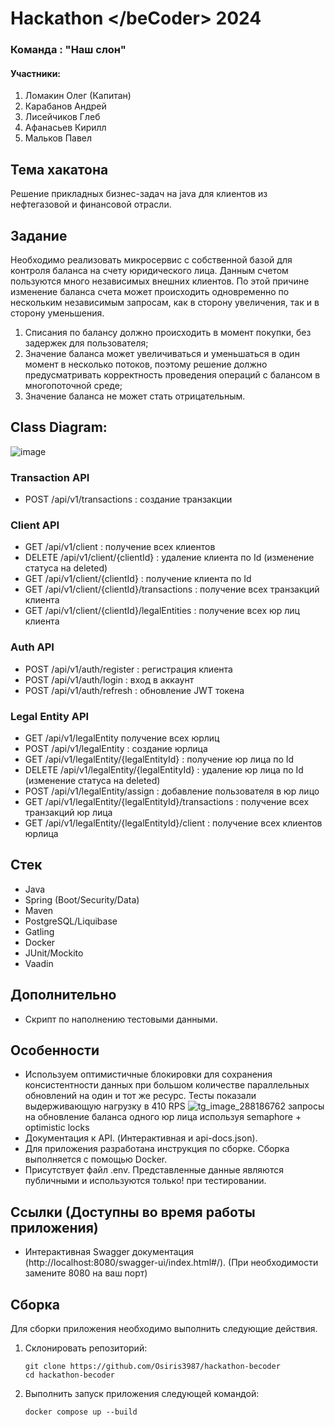# Hackathon \</beCoder> 2024
### Команда : "Наш слон"
#### Участники:
1. Ломакин Олег (Капитан)
2. Карабанов Андрей
3. Лисейчиков Глеб
4. Афанасьев Кирилл
5. Мальков Павел

## Тема хакатона
Решение прикладных бизнес-задач на java для клиентов из нефтегазовой и финансовой отрасли.

## Задание 
Необходимо реализовать микросервис с собственной базой для контроля баланса на счету юридического лица.
Данным счетом пользуются много независимых внешних клиентов. По этой причине изменение баланса счета может 
происходить одновременно по нескольким независимым запросам, как в сторону увеличения, так и в сторону уменьшения.

1) Списания по балансу должно происходить в момент покупки, без задержек для пользователя;
2) Значение баланса может увеличиваться и уменьшаться в один момент в несколько потоков, поэтому решение должно
предусматривать корректность проведения операций с балансом в многопоточной среде;
3) Значение баланса не может стать отрицательным.

## Class Diagram:

![image](https://github.com/Osiris3987/bank_microservice/assets/117763292/5caf2805-f304-44bb-90dd-d6d0a6a1e575)


### Transaction API

- POST /api/v1/transactions : создание транзакции
  
### Client API

- GET /api/v1/client : получение всех клиентов
- DELETE /api/v1/client/{clientId} : удаление клиента по Id (изменение статуса на deleted)
- GET /api/v1/client/{clientId} : получение клиента по Id
- GET /api/v1/client/{clientId}/transactions : получение всех транзакций клиента
- GET /api/v1/client/{clientId}/legalEntities : получение всех юр лиц клиента

### Auth API

- POST /api/v1/auth/register : регистрация клиента
- POST /api/v1/auth/login : вход в аккаунт
- POST /api/v1/auth/refresh : обновление JWT токена

### Legal Entity API
- GET /api/v1/legalEntity получение всех юрлиц
- POST /api/v1/legalEntity : создание юрлица
- GET /api/v1/legalEntity/{legalEntityId} : получение юр лица по Id
- DELETE /api/v1/legalEntity/{legalEntityId} : удаление юр лица по Id (изменение статуса на deleted)
- POST /api/v1/legalEntity/assign : добавление пользователя в юр лицо
- GET /api/v1/legalEntity/{legalEntityId}/transactions : получение всех транзакций юр лица
- GET /api/v1/legalEntity/{legalEntityId}/client : получение всех клиентов юрлица

## Стек

- Java
- Spring (Boot/Security/Data)
- Maven
- PostgreSQL/Liquibase
- Gatling
- Docker
- JUnit/Mockito
- Vaadin

## Дополнительно
- Скрипт по наполнению тестовыми данными.

## Особенности
- Используем оптимистичные блокировки для сохранения консистентности данных при большом количестве параллельных
  обновлений на один и тот же ресурс. Тесты показали выдерживающую нагрузку в 410 RPS
  ![tg_image_288186762](https://github.com/Osiris3987/bank_microservice/assets/117763292/a2e3cd5c-c55a-45ce-8951-df138cdad0c3)
  запросы на обновление баланса одного юр лица используя semaphore + optimistic locks
- Документация к API. (Интерактивная и api-docs.json).
- Для приложения разработана инструкция по сборке. Сборка выполняется с помощью Docker.
- Присутствует файл .env. Представленные данные являются публичными и используются только! при тестировании.

## Ссылки (Доступны во время работы приложения)

- Интерактивная Swagger документация (http://localhost:8080/swagger-ui/index.html#/). (При необходимости замените 8080 
на ваш порт)

## Сборка

Для сборки приложения необходимо выполнить следующие действия.

1. Склонировать репозиторий:

   ```
   git clone https://github.com/Osiris3987/hackathon-becoder
   cd hackathon-becoder
   ```
2. Выполнить запуск приложения следующей командой:

   ```
   docker compose up --build
   ```

